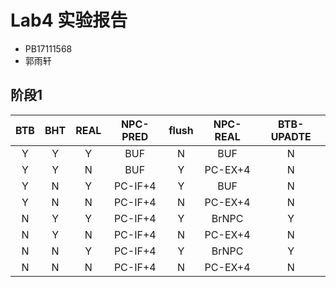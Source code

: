 # Lab4 实验报告

-   PB17111568
-   郭雨轩

## 阶段1

| BTB  | BHT  | REAL | NPC-PRED | flush | NPC-REAL | BTB-UPADTE |
| :--: | :--: | :--: | :------: | :---: | :------: | :--------: |
|  Y   |  Y   |  Y   |   BUF    |   N   |   BUF    |     N      |
|  Y   |  Y   |  N   |   BUF    |   Y   | PC-EX+4  |     N      |
|  Y   |  N   |  Y   | PC-IF+4  |   Y   |   BUF    |     N      |
|  Y   |  N   |  N   | PC-IF+4  |   N   | PC-EX+4  |     N      |
|  N   |  Y   |  Y   | PC-IF+4  |   Y   |  BrNPC   |     Y      |
|  N   |  Y   |  N   | PC-IF+4  |   N   | PC-EX+4  |     N      |
|  N   |  N   |  Y   | PC-IF+4  |   Y   |  BrNPC   |     Y      |
|  N   |  N   |  N   | PC-IF+4  |   N   | PC-EX+4  |     N      |

